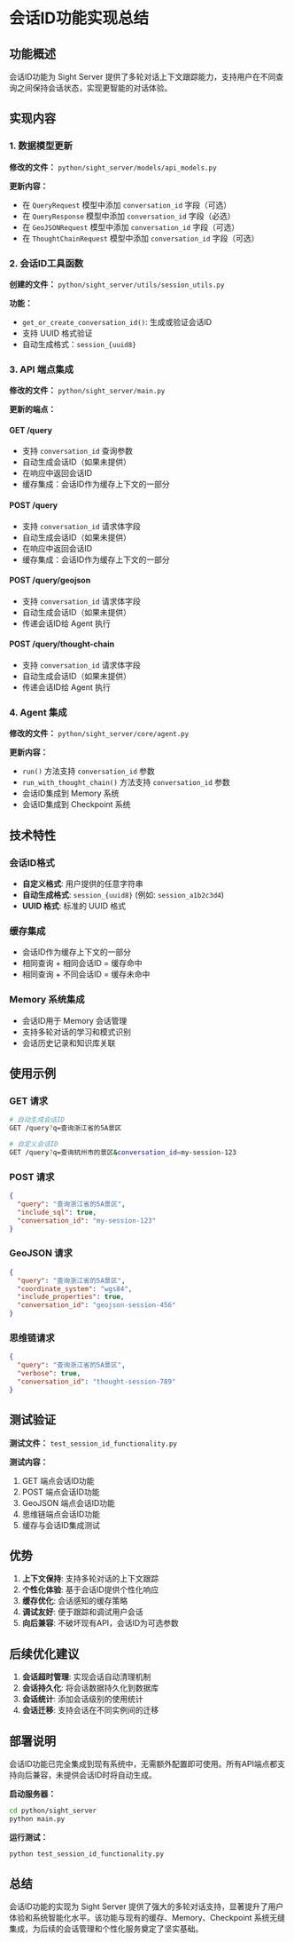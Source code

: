 # 会话ID功能实现总结

## 功能概述

会话ID功能为 Sight Server 提供了多轮对话上下文跟踪能力，支持用户在不同查询之间保持会话状态，实现更智能的对话体验。

## 实现内容

### 1. 数据模型更新

**修改的文件：** `python/sight_server/models/api_models.py`

**更新内容：**
- 在 `QueryRequest` 模型中添加 `conversation_id` 字段（可选）
- 在 `QueryResponse` 模型中添加 `conversation_id` 字段（必选）
- 在 `GeoJSONRequest` 模型中添加 `conversation_id` 字段（可选）
- 在 `ThoughtChainRequest` 模型中添加 `conversation_id` 字段（可选）

### 2. 会话ID工具函数

**创建的文件：** `python/sight_server/utils/session_utils.py`

**功能：**
- `get_or_create_conversation_id()`: 生成或验证会话ID
- 支持 UUID 格式验证
- 自动生成格式：`session_{uuid8}`

### 3. API 端点集成

**修改的文件：** `python/sight_server/main.py`

**更新的端点：**

#### GET /query
- 支持 `conversation_id` 查询参数
- 自动生成会话ID（如果未提供）
- 在响应中返回会话ID
- 缓存集成：会话ID作为缓存上下文的一部分

#### POST /query
- 支持 `conversation_id` 请求体字段
- 自动生成会话ID（如果未提供）
- 在响应中返回会话ID
- 缓存集成：会话ID作为缓存上下文的一部分

#### POST /query/geojson
- 支持 `conversation_id` 请求体字段
- 自动生成会话ID（如果未提供）
- 传递会话ID给 Agent 执行

#### POST /query/thought-chain
- 支持 `conversation_id` 请求体字段
- 自动生成会话ID（如果未提供）
- 传递会话ID给 Agent 执行

### 4. Agent 集成

**修改的文件：** `python/sight_server/core/agent.py`

**更新内容：**
- `run()` 方法支持 `conversation_id` 参数
- `run_with_thought_chain()` 方法支持 `conversation_id` 参数
- 会话ID集成到 Memory 系统
- 会话ID集成到 Checkpoint 系统

## 技术特性

### 会话ID格式
- **自定义格式**: 用户提供的任意字符串
- **自动生成格式**: `session_{uuid8}` (例如: `session_a1b2c3d4`)
- **UUID 格式**: 标准的 UUID 格式

### 缓存集成
- 会话ID作为缓存上下文的一部分
- 相同查询 + 相同会话ID = 缓存命中
- 相同查询 + 不同会话ID = 缓存未命中

### Memory 系统集成
- 会话ID用于 Memory 会话管理
- 支持多轮对话的学习和模式识别
- 会话历史记录和知识库关联

## 使用示例

### GET 请求
```bash
# 自动生成会话ID
GET /query?q=查询浙江省的5A景区

# 自定义会话ID
GET /query?q=查询杭州市的景区&conversation_id=my-session-123
```

### POST 请求
```json
{
  "query": "查询浙江省的5A景区",
  "include_sql": true,
  "conversation_id": "my-session-123"
}
```

### GeoJSON 请求
```json
{
  "query": "查询浙江省的5A景区",
  "coordinate_system": "wgs84",
  "include_properties": true,
  "conversation_id": "geojson-session-456"
}
```

### 思维链请求
```json
{
  "query": "查询浙江省的5A景区",
  "verbose": true,
  "conversation_id": "thought-session-789"
}
```

## 测试验证

**测试文件：** `test_session_id_functionality.py`

**测试内容：**
1. GET 端点会话ID功能
2. POST 端点会话ID功能
3. GeoJSON 端点会话ID功能
4. 思维链端点会话ID功能
5. 缓存与会话ID集成测试

## 优势

1. **上下文保持**: 支持多轮对话的上下文跟踪
2. **个性化体验**: 基于会话ID提供个性化响应
3. **缓存优化**: 会话感知的缓存策略
4. **调试友好**: 便于跟踪和调试用户会话
5. **向后兼容**: 不破坏现有API，会话ID为可选参数

## 后续优化建议

1. **会话超时管理**: 实现会话自动清理机制
2. **会话持久化**: 将会话数据持久化到数据库
3. **会话统计**: 添加会话级别的使用统计
4. **会话迁移**: 支持会话在不同实例间的迁移

## 部署说明

会话ID功能已完全集成到现有系统中，无需额外配置即可使用。所有API端点都支持向后兼容，未提供会话ID时将自动生成。

**启动服务器：**
```bash
cd python/sight_server
python main.py
```

**运行测试：**
```bash
python test_session_id_functionality.py
```

## 总结

会话ID功能的实现为 Sight Server 提供了强大的多轮对话支持，显著提升了用户体验和系统智能化水平。该功能与现有的缓存、Memory、Checkpoint 系统无缝集成，为后续的会话管理和个性化服务奠定了坚实基础。
